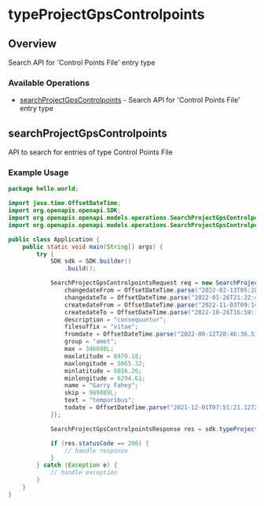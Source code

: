# typeProjectGpsControlpoints

## Overview

Search API for 'Control Points File' entry type

### Available Operations

* [searchProjectGpsControlpoints](#searchprojectgpscontrolpoints) - Search API for 'Control Points File' entry type

## searchProjectGpsControlpoints

API to search for entries of type Control Points File

### Example Usage

```java
package hello.world;

import java.time.OffsetDateTime;
import org.openapis.openapi.SDK;
import org.openapis.openapi.models.operations.SearchProjectGpsControlpointsRequest;
import org.openapis.openapi.models.operations.SearchProjectGpsControlpointsResponse;

public class Application {
    public static void main(String[] args) {
        try {
            SDK sdk = SDK.builder()
                .build();

            SearchProjectGpsControlpointsRequest req = new SearchProjectGpsControlpointsRequest() {{
                changedateFrom = OffsetDateTime.parse("2022-02-13T05:28:14.380Z");
                changedateTo = OffsetDateTime.parse("2022-01-26T21:22:49.757Z");
                createdateFrom = OffsetDateTime.parse("2022-11-03T09:14:28.396Z");
                createdateTo = OffsetDateTime.parse("2022-10-26T16:59:15.324Z");
                description = "consequuntur";
                filesuffix = "vitae";
                fromdate = OffsetDateTime.parse("2022-08-12T20:46:36.515Z");
                group = "amet";
                max = 346608L;
                maxlatitude = 8470.18;
                maxlongitude = 5065.32;
                minlatitude = 6016.26;
                minlongitude = 6294.61;
                name = "Garry Fahey";
                skip = 989089L;
                text = "temporibus";
                todate = OffsetDateTime.parse("2021-12-01T07:51:21.127Z");
            }};            

            SearchProjectGpsControlpointsResponse res = sdk.typeProjectGpsControlpoints.searchProjectGpsControlpoints(req);

            if (res.statusCode == 200) {
                // handle response
            }
        } catch (Exception e) {
            // handle exception
        }
    }
}
```
